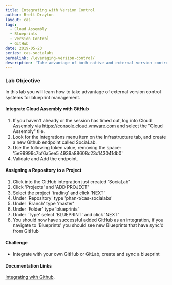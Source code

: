 ```yaml
---
title: Integrating with Version Control
author: Brett Drayton
layout: cas
tags:
  - Cloud Assembly
  - Blueprints
  - Version Control
  - GitHub
date: 2019-05-23
series: cas-socialabs
permalink: /leveraging-version-control/
description: 'Take advantage of both native and external version control integration to your blueprints.'
---
```


### Lab Objective
In this lab you will learn how to take advantage of external version control systems for blueprint management.

#### Integrate Cloud Assembly with GitHub

1. If you haven't already or the session has timed out, log into Cloud Assembly via <https://console.cloud.vmware.com> and select the "Cloud Assembly" tile.
2. Look for the Integrations menu item on the Infrastructure tab, and create a new Github endpoint called SociaLab.
3. Use the following token value, removing the space: '5e99999c7bf6a5ee5 4939a88608c23c143041db0'
4.  Validate and Add the endpoint.

#### Assigning a Repository to a Project

1.  Click into the GitHub integration just created 'SociaLab'
2.  Click 'Projects' and 'ADD PROJECT'
3.  Select the project 'trading' and click 'NEXT'
4.  Under 'Repository' type 'phan-t/cas-socialabs'
5.  Under 'Branch' type 'master'
6.  Under 'Folder' type 'blueprints'
7.  Under 'Type' select 'BLUEPRINT' and click 'NEXT'
8.  You should now have successful added GitHub as an integration, if you navigate to 'Blueprints' you should see new Blueprints that have sync'd from GitHub

#### Challenge
- Integrate with your own GitHub or GitLab, create and sync a blueprint

#### Documentation Links
[Integrating with Github](https://docs.vmware.com/en/VMware-Cloud-Assembly/services/Using-and-Managing/GUID-86778362-8C3B-4276-9F83-33E320EC960E.html).
